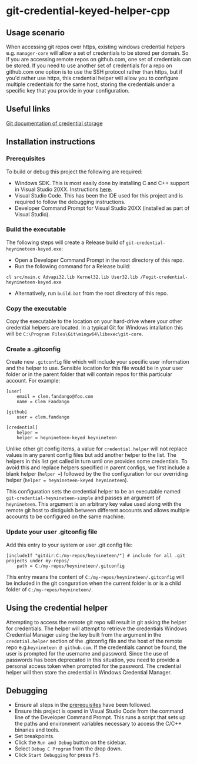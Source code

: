 # git-credential-keyed-helper-cpp

## Usage scenario
When accessing git repos over https, existing windows credential helpers e.g. `manager-core` will allow a set of credentials to be stored per domain. So if you are accessing remote repos on github.com, one set of credentials can be stored. If you need to use another set of credentials for a repo on github.com one option is to use the SSH protocol rather than https, but if you'd rather use https, this credential helper will allow you to configure multiple credentials for the same host, storing the credentials under a specific key that you provide in your configuration.

## Useful links
[Git documentation of credential storage](https://git-scm.com/book/en/v2/Git-Tools-Credential-Storage)

## Installation instructions
### Prerequisites
 To build or debug this project the following are required:
- Windows SDK. This is most easily done by installing C and C++ support in Visual Studio 20XX. Instructions [here](https://learn.microsoft.com/en-us/cpp/build/vscpp-step-0-installation?view=msvc-170).
- Visual Studio Code. This has been the IDE used for this project and is required to follow the debugging instructions.
- Developer Command Prompt for Visual Studio 20XX (installed as part of Visual Studio).

### Build the executable
The following steps will create a Release build of `git-credential-heynineteen-keyed.exe`:
- Open a Developer Command Prompt in the root directory of this repo.
- Run the following command for a Release build:
```
cl src/main.c Advapi32.lib Kernel32.lib User32.lib /Fegit-credential-heynineteen-keyed.exe
```
- Alternatively, run `build.bat` from the root directory of this repo.

### Copy the executable
Copy the executable to the location on your hard-drive where your other credential helpers are located. In a typical Git for Windows intallation this will be `C:\Program Files\Git\mingw64\libexec\git-core`.

### Create a .gitconfig
Create new `.gitconfig` file which will include your specific user information and the helper to use. Sensible location for this file would be in your user folder or in the parent folder that will contain repos for this particular account. For example:
```
[user]
    email = clem.fandango@foo.com
    name = Clem Fandango

[github]
    user = clem.fandango

[credential]
    helper = 
    helper = heynineteen-keyed heynineteen
```
Unlike other git config items, a value for `credential.helper` will not replace values in any parent config files but add another helper to the list. The helpers in this list get called in turn until one provides some credentials. To avoid this and replace helpers specified in parent configs, we first include a blank helper (` helper = `) followed by the the configuration for our overriding helper (`helper = heynineteen-keyed heynineteen`).

This configuration sets the credential helper to be an executable named `git-credential-heynineteen-simple` and passes an argument of `heynineteen`. This argument is an arbitrary key value used along with the remote git host to distiguish between different accounts and allows multiple accounts to be configured on the same machine.

### Update your user .gitconfig file
Add this entry to your system or user .git config file:
```
[includeIf "gitdir:C:/my-repos/heynineteen/"] # include for all .git projects under my-repos/ 
    path = C:/my-repos/heynineteen/.gitconfig
```
This entry means the content of `C:/my-repos/heynineteen/.gitconfig` will be included in the git conguration when the current folder is or is a child folder of `C:/my-repos/heynineteen/`.

## Using the credential helper
Attempting to access the remote git repo will result in git asking the helper for credentials. The helper will attempt to retrieve the credentials Windows Credential Manager using the key built from the argument in the `credntial.helper` section of the .gitconfig file and the host of the remote repo e.g.`heynineteen @ github.com`. If the credentials cannot be found, the user is prompted for the username and password. Since the use of passwords has been deprecated in this situation, you need to provide a personal access token when prompted for the password. The credential helper will then store the credential in Windows Credential Manager.

## Debugging
- Ensure all steps in the [prerequisites](#prerequisites) have been followed.
- Ensure this project is opend in Visual Studio Code from the command line of the Developer Command Prompt. This runs a script that sets up the paths and environment variables necessary to access the C/C++ binaries and tools.
- Set breakpoints.
- Click the `Run and Debug` button on the sidebar.
- Select `Debug C Program` from the drop down.
- Click `Start Debugging` for press F5.
